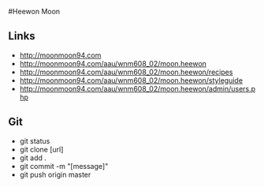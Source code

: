 #Heewon Moon

## Links

- http://moonmoon94.com
- http://moonmoon94.com/aau/wnm608_02/moon.heewon
- http://moonmoon94.com/aau/wnm608_02/moon.heewon/recipes
- http://moonmoon94.com/aau/wnm608_02/moon.heewon/styleguide
- http://moonmoon94.com/aau/wnm608_02/moon.heewon/admin/users.php

## Git
- git status
- git clone [url]
- git add .
- git commit -m "[message]"
- git push origin master


